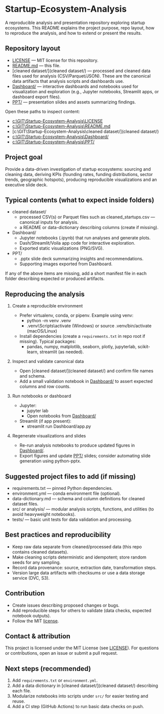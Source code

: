 # Startup-Ecosystem-Analysis

A reproducible analysis and presentation repository exploring startup ecosystems. This README explains the project purpose, repo layout, how to reproduce the analysis, and how to extend or present the results.

## Repository layout

- [LICENSE](LICENSE) — MIT license for this repository.
- [README.md](README.md) — this file.
- [cleaned dataset/](cleaned dataset/) — processed and cleaned data files used for analysis (CSV/Parquet/JSON). These are the canonical data artifacts that analysis scripts and dashboards use.
- [Dashboard/](Dashboard/) — interactive dashboards and notebooks used for visualization and exploration (e.g., Jupyter notebooks, Streamlit apps, or dashboard export files).
- [PPT/](PPT/) — presentation slides and assets summarizing findings.

Open these paths to inspect content:
- [c:\GIT\Startup-Ecosystem-Analysis\LICENSE](LICENSE)  
- [c:\GIT\Startup-Ecosystem-Analysis\README.md](README.md)  
- [c:\GIT\Startup-Ecosystem-Analysis\cleaned dataset/](cleaned dataset/)  
- [c:\GIT\Startup-Ecosystem-Analysis\Dashboard/](Dashboard/)  
- [c:\GIT\Startup-Ecosystem-Analysis\PPT/](PPT/)

## Project goal

Provide a data-driven investigation of startup ecosystems: sourcing and cleaning data, deriving KPIs (founding rates, funding distributions, sector trends, geographic hotspots), producing reproducible visualizations and an executive slide deck.

## Typical contents (what to expect inside folders)

- cleaned dataset/
  - processed CSV(s) or Parquet files such as cleaned_startups.csv — canonical inputs for analysis.
  - a README or data-dictionary describing columns (create if missing).
- Dashboard/
  - Jupyter notebooks (.ipynb) that run analyses and generate plots.
  - Dash/Streamlit/Voila app code for interactive exploration.
  - Exported static visualizations (PNG/SVG).
- PPT/
  - .pptx slide deck summarizing insights and recommendations.
  - Supporting images exported from Dashboard.

If any of the above items are missing, add a short manifest file in each folder describing expected or produced artifacts.

## Reproducing the analysis

1. Create a reproducible environment
   - Prefer virtualenv, conda, or pipenv. Example using venv:
     - python -m venv .venv
     - .venv\Scripts\activate (Windows) or source .venv/bin/activate (macOS/Linux)
   - Install dependencies (create a `requirements.txt` in repo root if missing). Typical packages:
     - pandas, numpy, matplotlib, seaborn, plotly, jupyterlab, scikit-learn, streamlit (as needed).

2. Inspect and validate canonical data
   - Open [cleaned dataset/](cleaned dataset/) and confirm file names and schema.
   - Add a small validation notebook in [Dashboard/](Dashboard/) to assert expected columns and row counts.

3. Run notebooks or dashboard
   - Jupyter:
     - jupyter lab
     - Open notebooks from [Dashboard/](Dashboard/)
   - Streamlit (if app present):
     - streamlit run Dashboard/app.py

4. Regenerate visualizations and slides
   - Re-run analysis notebooks to produce updated figures in [Dashboard/](Dashboard/).
   - Export figures and update [PPT/](PPT/) slides; consider automating slide generation using python-pptx.

## Suggested project files to add (if missing)

- requirements.txt — pinned Python dependencies.
- environment.yml — conda environment file (optional).
- data-dictionary.md — schema and column definitions for cleaned dataset files.
- src/ or analysis/ — modular analysis scripts, functions, and utilities (to avoid heavyweight notebooks).
- tests/ — basic unit tests for data validation and processing.

## Best practices and reproducibility

- Keep raw data separate from cleaned/processed data (this repo contains cleaned datasets).
- Make cleaning scripts deterministic and idempotent; store random seeds for any sampling.
- Record data provenance: source, extraction date, transformation steps.
- Version large data artifacts with checksums or use a data storage service (DVC, S3).

## Contribution

- Create issues describing proposed changes or bugs.
- Add reproducible steps for others to validate (data checks, expected notebook outputs).
- Follow the MIT [license](LICENSE).

## Contact & attribution

This project is licensed under the MIT License (see [LICENSE](LICENSE)). For questions or contributions, open an issue or submit a pull request.

## Next steps (recommended)

1. Add `requirements.txt` or `environment.yml`.
2. Add a data dictionary in [cleaned dataset/](cleaned dataset/) describing each file.
3. Modularize notebooks into scripts under `src/` for easier testing and reuse.
4. Add a CI step (GitHub Actions) to run basic data checks on push.